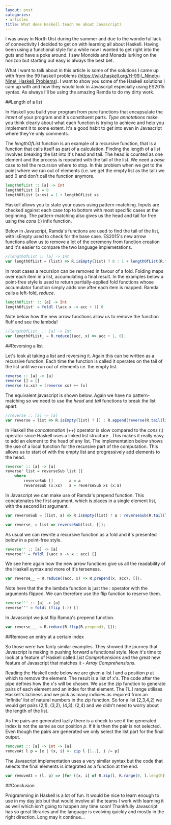 ```yaml
---
layout: post
categories:
- articles
title: What does Haskell teach me about Javascript?
---
```

I was away in North Uist during the summer and due to the wonderful lack of connectivity I decided to get on with learning all about Haskell.  Having been using a functional style for a while now I wanted to get right into the guts and have a poke around.  I saw Monoids and Monads lurking on the horizon but starting out easy is always the best bet.  

What I want to talk about in this article is some of the solutions I came up with from the 99 haskell problems (<a href="https://wiki.haskell.org/H-99:_Ninety-Nine_Haskell_Problems" class="article-link" target="_blank">https://wiki.haskell.org/H-99:\_Ninety-Nine\_Haskell_Problems</a>).  I want to show you some of the Haskell solutions I cam up with and how they would look in Javascript especially using ES2015 syntax. As always I'll be using the amazing Ramda to do my dirty work.

##Length of a list

In Haskell you build your program from pure functions that encapsulate the *intent* of your program and it's constituent parts.  *Type annotations* make you think clearly about what each function is trying to achieve and help you implement it to some extent.  It's a good habit to get into even in Javascript where they're only comments.

The *lengthOfList* function is an example of a recursive function, that is a function that calls itself as part of a calculation.  Finding the length of a list involves breaking the list into it's head and tail.  The head is counted as one element and the process is repeated with the tail of the list.  We need a *base* case to tell the recursion where to stop.  In this problem when we get to the point where we run out of elements (i.e. we get the empty list as the tail) we add 0 and don't call the function anymore.

```hs
lengthOfList :: [a] -> Int
lengthOfList [] = 0
lengthOfList (x:xs) = 1 + lengthOfList xs
```

Haskell allows you to state your cases using pattern-matching.  Inputs are checked against each case top to bottom with most specific cases at the beginning.  The pattern-matching also gives us the head and tail for free using the *cons* (:) infix function.

Below in Javascript, Ramda's functions are used to find the tail of the list, with isEmpty used to check for the base case.  ES2015's new arrow functions allow us to remove a lot of the ceremony from function creation and it's easier to compare the two language implemetations.

```js
//lengthOfList :: [a] -> Int
var lengthOfList = (list) => R.isEmpty(list) ? 0 : 1 + lengthOfList(R.tail(list));
```

In most cases a recursion can be removed in favour of a fold.  Folding maps over each item in a list, accumulating a final result.  In the examples below a point-free style is used to return partially-applied fold functions whose accumulator function simply adds one after each item is mapped.  Ramda calls a left-fold, *reduce*.

```hs
lengthOfList' :: [a] -> Int
lengthOfList' = foldl (\acc x -> acc + 1) 0
```

Note below how the new arrow functions allow us to remove the function fluff and see the lambda!

```js
//lengthOfList_ :: [a] -> Int
var lengthOfList_ = R.reduce((acc, x) => acc + 1, 0);
```
 
##Reversing a list

Let's look at taking a list and reversing it.  Again this can be written as a recursive function.  Each time the function is called it operates on the tail of the list until we run out of elements i.e. the empty list.

```hs
reverse :: [a] -> [a]
reverse [] = []
reverse (x:xs) = (reverse xs) ++ [x]
```

The equivalent javascript is shown below. Again we have no pattern-matching so we need to use the *head* and *tail* functions to break the list apart.

```js
//reverse :: [a] -> [a]
var reverse = list => R.isEmpty(list) ? [] : R.append(reverse(R.tail(list)), R.head(list));
```

In Haskell the *concatenation* (++) operator is slow compared to the *cons* (:) operator since Haskell uses a linked list structure .  This makes it really easy to add an element to the head of any list.  The implementation below shows the use of a local function for the recursive part of the computation.  This allows us to start of with the empty list and progressively add elements to the head.

```hs
reverse' :: [a] -> [a]
reverse' list = reverseSub list []
	where	
		reverseSub [] 		a = a
		reverseSub (x:xs) 	a = reverseSub xs (x:a)
```

In Javascript we can make use of Ramda's prepend function.  This concatenates the first argument, which is places in a single element list, with the second list argument.

```js
var reverseSub = (list, a) => R.isEmpty(list) ? a : reverseSub(R.tail(list), R.prepend(R.head(list), a));

var reverse_ = list => reverseSub(list, []);
```

As usual we can rewrite a recursive function as a fold and it's presented below in a point-free style.

```hs
reverse'' :: [a] -> [a]
reverse'' = foldl (\acc x -> x : acc) []
```

We see here again how the new arrow functions give us all the readability of the Haskell syntax and more of it's terseness.

```js
var reverse__ = R.reduce((acc, x) => R.prepend(x, acc), []);
```

Note here that the the lambda function is just the : operator with the arguments flipped.  We can therefore use the flip function to reserve them.

```hs
reverse''' :: [a] -> [a]
reverse''' = foldl (flip (:)) []
```

In Javascript we just flip Ramda's prepend function.

```js
var reverse___ = R.reduce(R.flip(R.prepend), []);
```
 

##Remove an entry at a certain index

So those were two fairly similar examples. They showed the journey that Javascript is making in pushing forward a functional style.  Now it's time to look at a feature of Haskell called *List Comprehensions* and the great new feature of Javascript that matches it - *Array Comprehensions*.

Reading the Haskell code below we are given a list *l* and a position *p* at which to remove the element.  The result is a list of x's.  The code after the pipe defines how the x's will be chosen.  We use the zip function to generate pairs of each element and an index for that element.  The [1..] range utilises Haskell's laziness and we pick as many indicies as required from an 'infinite' list of natural numbers in the zip function. So for a list [2,3,4,2] we would get pairs (2,1), (3,2), (4,3), (2,4) and we didn't need to worry about the length of the list.

As the pairs are generated lazily there is a check to see if the generated index is not the same as our position *p*.  If it is then the pair is not selected.  Even though the pairs are generated we only select the list part for the final output.

```hs
removeAt :: [a] -> Int -> [a]
removeAt l p = [x | (x, i) <- zip l [1..], i /= p]
```

The Javascript implementation uses a very similar syntax but the code that selects the final elements is integrated as a function at the end.

```js
var removeAt = (l, p) => [for ([x, i] of R.zip(l, R.range(0, l.length)))  if (i !== p) x];
```

##Conclusion

Programming in Haskell is a lot of fun. It would be nice to learn enough to use in my day job but that would involve all the teams I work with learning it as well which isn't going to happen any time soon!  Thankfully Javascript has so great libraries and the language is evolving quickly and mostly in the right direction.  Long may it continue...
